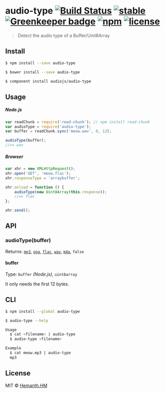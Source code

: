 # audio-type [![Build Status](https://travis-ci.org/audiojs/audio-type.svg?branch=master)](https://travis-ci.org/audiojs/audio-type) [![stable](https://img.shields.io/badge/stability-stable-brightgreen.svg)](http://github.com/badges/stability-badges) [![Greenkeeper badge](https://badges.greenkeeper.io/audiojs/audio-type.svg)](https://greenkeeper.io/) [![npm](https://img.shields.io/npm/v/audio-type.svg)](https://www.npmjs.com/package/audio-type) [![license](https://img.shields.io/npm/l/audio.svg)](https://www.npmjs.com/package/audio-type)

> Detect the audio type of a Buffer/Uint8Array

## Install

```sh
$ npm install --save audio-type
```

```sh
$ bower install --save audio-type
```

```sh
$ component install audiojs/audio-type
```


## Usage

##### Node.js

```js
var readChunk = require('read-chunk'); // npm install read-chunk
var audioType = require('audio-type');
var buffer = readChunk.sync('meow.wav', 0, 12);

audioType(buffer);
//=> wav
```

##### Browser

```js
var xhr = new XMLHttpRequest();
xhr.open('GET', 'meow.flac');
xhr.responseType = 'arraybuffer';

xhr.onload = function () {
	audioType(new Uint8Array(this.response));
	//=> flac
};

xhr.send();
```


## API

### audioType(buffer)

Returns: [`mp3`](https://github.com/hemanth/is-mp3), [`oga`](https://github.com/hemanth/is-ogg), [`flac`](https://github.com/hemanth/is-flac), [`wav`](https://github.com/hemanth/is-wav), [`m4a`](https://github.com/hemanth/is-m4a), `false`

#### buffer

Type: `buffer` *(Node.js)*, `uint8array`

It only needs the first 12 bytes.


## CLI

```sh
$ npm install --global audio-type
```

```sh
$ audio-type --help

Usage
  $ cat <filename> | audio-type
  $ audio-type <filename>

Example
  $ cat meow.mp3 | audio-type
  mp3
```


## License

MIT © [Hemanth.HM](http://H3manth.com)
